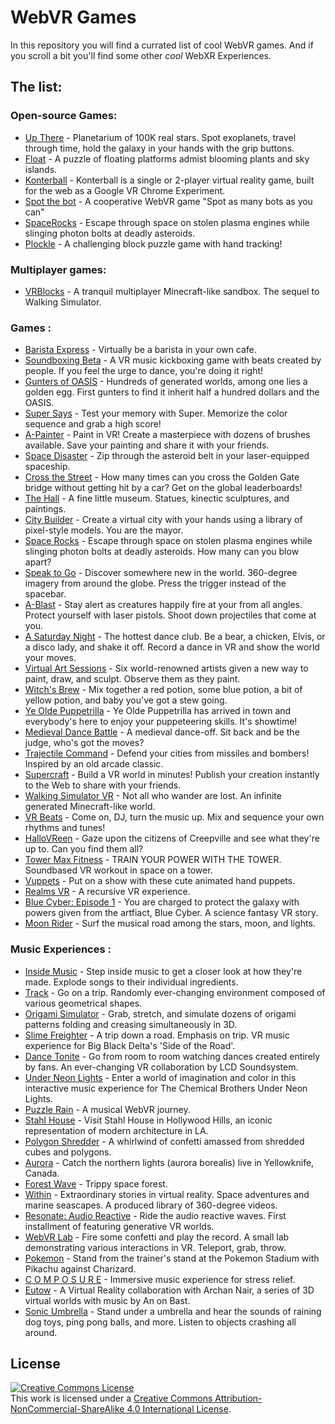 # WebVR Games

In this repository you will find a currated list of cool WebVR games.
And if you scroll a bit you'll find some other *cool* WebXR Experiences.

## The list:

### Open-source Games:

- [Up There](https://ngokevin.github.io/up-there-webvr) - Planetarium of 100K real stars. Spot exoplanets, travel through time, hold the galaxy in your hands with the grip buttons.
- [Float](https://ngokevin.github.io/float/) - A puzzle of floating platforms admist blooming plants and sky islands.
- [Konterball](https://github.com/madebywild/konterball) - Konterball is a single or 2-player virtual reality game, built for the web as a Google VR Chrome Experiment. 
- [Spot the bot](https://github.com/hookerz/spot-the-bot) - A cooperative WebVR game "Spot as many bots as you can"
- [SpaceRocks](https://github.com/moar-tech/spacerocks) - Escape through space on stolen plasma engines while slinging photon bolts at deadly asteroids.
- [Plockle](https://plockle.com) - A challenging block puzzle game with hand tracking!

### Multiplayer games:
- [VRBlocks](https://vrblocks.gatunes.com/) - A tranquil multiplayer Minecraft-like sandbox. The sequel to Walking Simulator.

### Games : 
- [Barista Express](https://constructarca.de/construct-arcade/game/barista-express/game/) - Virtually be a barista in your own cafe.
- [Soundboxing Beta](https://webvr.soundboxing.co/) - A VR music kickboxing game with beats created by people. If you feel the urge to dance, you're doing it right!
- [Gunters of OASIS](https://supermedium.com/gunters-of-oasis-deploy/) - Hundreds of generated worlds, among one lies a golden egg. First gunters to find it inherit half a hundred dollars and the OASIS.
- [Super Says](https://supermedium.com/supersays/src) - Test your memory with Super. Memorize the color sequence and grab a high score!
- [A-Painter](https://aframe.io/a-painter/) - Paint in VR! Create a masterpiece with dozens of brushes available. Save your painting and share it with your friends.
- [Space Disaster](https://www.blend4web.com/apps/space_disaster/space_disaster.html?v=063e38d76f7a243a3b5b97e9ce5d0b96) - Zip through the asteroid belt in your laser-equipped spaceship.
- [Cross the Street](https://crossthestreet.fun/game/) - How many times can you cross the Golden Gate bridge without getting hit by a car? Get on the global leaderboards!
- [The Hall](https://cecropia.github.io/thehallaframe/) - A fine little museum. Statues, kinectic sculptures, and paintings.
- [City Builder](https://aframe.city/) - Create a virtual city with your hands using a library of pixel-style models. You are the mayor.
- [Space Rocks](https://spacerocks.moar.io/) - Escape through space on stolen plasma engines while slinging photon bolts at deadly asteroids. How many can you blow apart?
- [Speak to Go](https://speaktogo.withgoogle.com/) - Discover somewhere new in the world. 360-degree imagery from around the globe. Press the trigger instead of the spacebar.
- [A-Blast](https://aframe.io/a-blast/) - Stay alert as creatures happily fire at your from all angles. Protect yourself with laser pistols. Shoot down projectiles that come at you.
- [A Saturday Night](https://aframe.io/a-saturday-night/) - The hottest dance club. Be a bear, a chicken, Elvis, or a disco lady, and shake it off. Record a dance in VR and show the world your moves.
- [Virtual Art Sessions](https://virtualart.chromeexperiments.com/vr/) - Six world-renowned artists given a new way to paint, draw, and sculpt. Observe them as they paint.
- [Witch's Brew](https://ravenworks.ca/witch/) - Mix together a red potion, some blue potion, a bit of yellow potion, and baby you've got a stew going.
- [Ye Olde Puppetrilla](https://www.jorgefuentes.net/projects/puppetrilla/) - Ye Olde Puppetrilla has arrived in town and everybody's here to enjoy your puppeteering skills. It's showtime!
- [Medieval Dance Battle](https://www.thedart76.com/webvr/epic-medieval-battle/emb.html) - A medieval dance-off. Sit back and be the judge, who's got the moves?
- [Trajectile Command](http://micosmo.com/trajectilecommand/) - Defend your cities from missiles and bombers! Inspired by an old arcade classic.
- [Supercraft](https://supermedium.com/craft/) - Build a VR world in minutes! Publish your creation instantly to the Web to share with your friends.
- [Walking Simulator VR](https://projects.gatunes.com/) - Not all who wander are lost. An infinite generated Minecraft-like world.
- [VR Beats](https://vrbeats.gatunes.com/) - Come on, DJ, turn the music up. Mix and sequence your own rhythms and tunes!
- [HalloVReen](https://www.jorgefuentes.net/projects/halloVReen/) - Gaze upon the citizens of Creepville and see what they're up to. Can you find them all?
- [Tower Max Fitness](https://towermax.fitness/tower/) - TRAIN YOUR POWER WITH THE TOWER. Soundbased VR workout in space on a tower.
- [Vuppets](https://www.jorgefuentes.net/projects/vuppets/vuppets_6DOF/) - Put on a show with these cute animated hand puppets.
- [Realms VR](https://realmsvr.gatunes.com) - A recursive VR experience.
- [Blue Cyber: Episode 1](https://www.bluecybervr.com/episode01/) - You are charged to protect the galaxy with powers given from the artfiact, Blue Cyber. A science fantasy VR story.
- [Moon Rider](https://moonrider.xyz) - Surf the musical road among the stars, moon, and lights.

### Music Experiences :
- [Inside Music](https://experiments.withgoogle.com/webvr/inside-music/view/) - Step inside music to get a closer look at how they're made. Explode songs to their individual ingredients.
- [Track](https://demos.littleworkshop.fr/demos/track/) - Go on a trip. Randomly ever-changing environment composed of various geometrical shapes.
- [Origami Simulator](http://apps.amandaghassaei.com/OrigamiSimulator/) - Grab, stretch, and simulate dozens of origami patterns folding and creasing simultaneously in 3D.
- [Slime Freighter](https://slime-freighter.glitch.me/?autoplay=true) - A trip down a road. Emphasis on trip. VR music experience for Big Black Delta's 'Side of the Road'.
- [Dance Tonite](https://tonite.dance/) - Go from room to room watching dances created entirely by fans. An ever-changing VR collaboration by LCD Soundsystem.
- [Under Neon Lights](https://player.with.in/embed/?id=541) - Enter a world of imagination and color in this interactive music experience for The Chemical Brothers Under Neon Lights.
- [Puzzle Rain](https://supermedium.com/puzzle-rain/app/?mode=normal) - A musical WebVR journey.
- [Stahl House](http://paragram.io/view/?id=stahl&vr=true) - Visit Stahl House in Hollywood Hills, an iconic representation of modern architecture in LA.
- [Polygon Shredder](http://swimminglessonsformodernlife.com/polygon-shredder/) - A whirlwind of confetti amassed from shredded cubes and polygons.
- [Aurora](http://www.gnometech.com/webvr/aurora/) - Catch the northern lights (aurora borealis) live in Yellowknife, Canada.
- [Forest Wave](https://forestwave.glitch.me/) - Trippy space forest.
- [Within](https://vr.with.in/) - Extraordinary stories in virtual reality. Space adventures and marine seascapes. A produced library of 360-degree videos.
- [Resonate: Audio Reactive](https://classes.marpi.pl/resonate/) - Ride the audio reactive waves. First installment of featuring generative VR worlds.
- [WebVR Lab](https://playcanv.as//index/GgVZJtha) - Fire some confetti and play the record. A small lab demonstrating various interactions in VR. Teleport, grab, throw.
- [Pokemon](https://supermedium.com/superframe/scenes/pokemon/) - Stand from the trainer's stand at the Pokemon Stadium with Pikachu against Charizard.
- [C O M P O S U R E](https://composure.site/prelude) - Immersive music experience for stress relief.
- [Eutow](https://demo.marpi.pl/archan/eutow/) - A Virtual Reality collaboration with Archan Nair, a series of 3D virtual worlds with music by An on Bast.
- [Sonic Umbrella](https://sonicumbrella.com/) - Stand under a umbrella and hear the sounds of raining dog toys, ping pong balls, and more. Listen to objects crashing all around.

## License

<a rel="license" href="http://creativecommons.org/licenses/by-nc-sa/4.0/"><img alt="Creative Commons License" style="border-width:0" src="https://i.creativecommons.org/l/by-nc-sa/4.0/88x31.png" /></a><br />This work is licensed under a <a rel="license" href="http://creativecommons.org/licenses/by-nc-sa/4.0/">Creative Commons Attribution-NonCommercial-ShareAlike 4.0 International License</a>.

